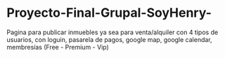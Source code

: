 # Proyecto-Final-Grupal-SoyHenry-
Pagina para publicar inmuebles ya sea para venta/alquiler con 4 tipos de usuarios, con  loguin, pasarela de pagos, google map, google calendar, membresías (Free - Premium - Vip)
